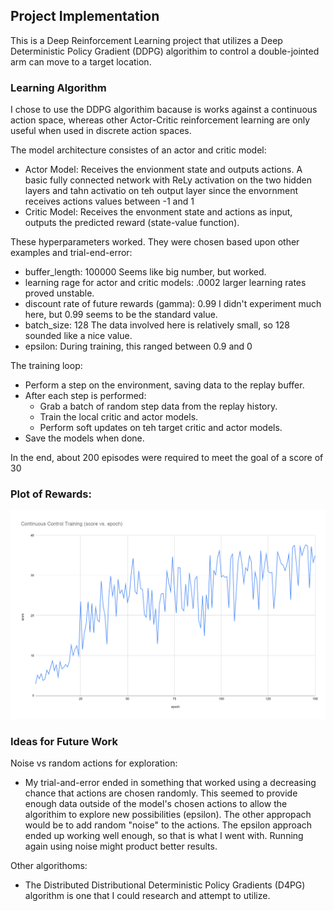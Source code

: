 ## Project Implementation
This is a Deep Reinforcement Learning project that utilizes a Deep Deterministic Policy Gradient (DDPG) algorithim to control a double-jointed arm can move to a target location.

### Learning Algorithm
I chose to use the DDPG algorithim bacause is works against a continuous action space, whereas other Actor-Critic reinforcement learning are only useful when used in discrete action spaces.
 
The model architecture consistes of an actor and critic model:
 - Actor Model: Receives the envionment state and outputs actions. A basic fully connected network with ReLy activation on the two hidden layers and tahn activatio on teh output layer since the envornment receives actions values between -1 and 1
 - Critic Model: Receives the envonment state and actions as input, outputs the predicted reward (state-value function).
 
These hyperparameters worked.  They were chosen based upon other examples and trial-end-error:
 - buffer_length: 100000   Seems like big number, but worked.
 - learning rage for actor and critic models:  .0002    larger learning rates proved unstable.
 - discount rate of future rewards (gamma): 0.99   I didn't experiment much here, but 0.99 seems to be the standard value.
 - batch_size:  128  The data involved here is relatively small, so 128 sounded like a nice value.
 - epsilon:  During training, this ranged between 0.9 and 0
 
The training loop:
 - Perform a step on the environment, saving data to the replay buffer.
 - After each step is performed:
   - Grab a batch of random step data from the replay history.
   - Train the local critic and actor models.
   - Perform soft updates on teh target critic and actor models.
 - Save the models when done.

In the end, about 200 episodes were required to meet the goal of a score of 30 

### Plot of Rewards:
![](https://github.com/nathan-standafer/Reinforcement_Learning_Continous_Conrtrol_Udacity_Project/raw/master/data/Continuous%20Control%20Training%20(score%20vs.%20epoch).png)

### Ideas for Future Work
Noise vs random actions for exploration:
 - My trial-and-error ended in something that worked using a decreasing chance that actions are chosen randomly.  This seemed to provide enough data outside of the model's chosen actions to allow the algorithim to explore new possibilities (epsilon).  The other appropach would be to add random "noise" to the actions.  The epsilon approach ended up working well enough, so that is what I went with.  Running again using noise might product better results.
 
Other algorithoms:
 - The Distributed Distributional Deterministic Policy Gradients (D4PG) algorithm is one that I could research and attempt to utilize.
 
